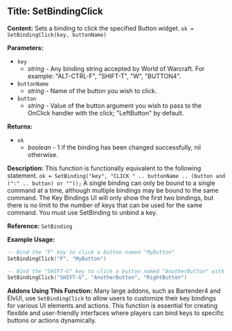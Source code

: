 ## Title: SetBindingClick

**Content:**
Sets a binding to click the specified Button widget.
`ok = SetBindingClick(key, buttonName)`

**Parameters:**
- `key`
  - *string* - Any binding string accepted by World of Warcraft. For example: "ALT-CTRL-F", "SHIFT-T", "W", "BUTTON4".
- `buttonName`
  - *string* - Name of the button you wish to click.
- `button`
  - *string* - Value of the button argument you wish to pass to the OnClick handler with the click; "LeftButton" by default.

**Returns:**
- `ok`
  - *boolean* - 1 if the binding has been changed successfully, nil otherwise.

**Description:**
This function is functionally equivalent to the following statement.
`ok = SetBinding("key", "CLICK " .. buttonName .. (button and (":" .. button) or ""));`
A single binding can only be bound to a single command at a time, although multiple bindings may be bound to the same command. The Key Bindings UI will only show the first two bindings, but there is no limit to the number of keys that can be used for the same command.
You must use SetBinding to unbind a key.

**Reference:**
`SetBinding`

**Example Usage:**
```lua
-- Bind the "F" key to click a button named "MyButton"
SetBindingClick("F", "MyButton")

-- Bind the "SHIFT-G" key to click a button named "AnotherButton" with the right mouse button
SetBindingClick("SHIFT-G", "AnotherButton", "RightButton")
```

**Addons Using This Function:**
Many large addons, such as Bartender4 and ElvUI, use `SetBindingClick` to allow users to customize their key bindings for various UI elements and actions. This function is essential for creating flexible and user-friendly interfaces where players can bind keys to specific buttons or actions dynamically.